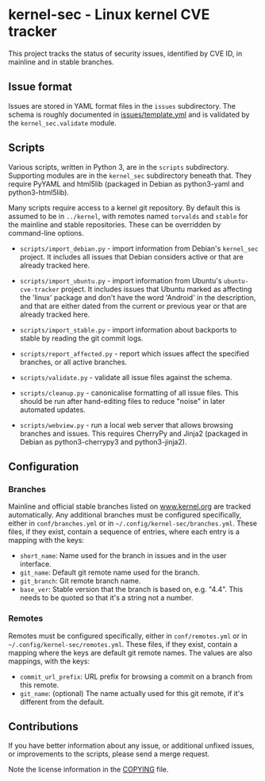 # kernel-sec - Linux kernel CVE tracker

This project tracks the status of security issues, identified by CVE
ID, in mainline and in stable branches.

## Issue format

Issues are stored in YAML format files in the `issues` subdirectory.
The schema is roughly documented in
[issues/template.yml](issues/template.yml) and is validated by the
`kernel_sec.validate` module.

## Scripts

Various scripts, written in Python 3, are in the `scripts`
subdirectory.  Supporting modules are in the `kernel_sec` subdirectory
beneath that.  They require PyYAML and html5lib (packaged in Debian as
python3-yaml and python3-html5lib).

Many scripts require access to a kernel git repository.  By default
this is assumed to be in `../kernel`, with remotes named `torvalds`
and `stable` for the mainline and stable repositories.  These can
be overridden by command-line options.

* `scripts/import_debian.py` - import information from Debian's
`kernel_sec` project.  It includes all issues that Debian considers
active or that are already tracked here.

* `scripts/import_ubuntu.py` - import information from Ubuntu's
`ubuntu-cve-tracker` project.  It includes issues that Ubuntu
marked as affecting the 'linux' package and don't have the word
'Android' in the description, and that are either dated from the
current or previous year or that are already tracked here.

* `scripts/import_stable.py` - import information about backports
to stable by reading the git commit logs.

* `scripts/report_affected.py` - report which issues affect the
specified branches, or all active branches.

* `scripts/validate.py` - validate all issue files against the
schema.

* `scripts/cleanup.py` - canonicalise formatting of all issue
files.  This should be run after hand-editing files to reduce
"noise" in later automated updates.

* `scripts/webview.py` - run a local web server that allows browsing
branches and issues.  This requires CherryPy and Jinja2 (packaged
in Debian as python3-cherrypy3 and python3-jinja2).

## Configuration

### Branches

Mainline and official stable branches listed on www.kernel.org are
tracked automatically.  Any additional branches must be configured
specifically, either in `conf/branches.yml` or in
`~/.config/kernel-sec/branches.yml`.  These files, if they exist,
contain a sequence of entries, where each entry is a mapping with the
keys:

* `short_name`: Name used for the branch in issues and in the user
  interface.
* `git_name`: Default git remote name used for the branch.
* `git_branch`: Git remote branch name.
* `base_ver`: Stable version that the branch is based on, e.g.
  "4.4". This needs to be quoted so that it's a string not a
  number.

### Remotes

Remotes must be configured specifically, either in
`conf/remotes.yml` or in `~/.config/kernel-sec/remotes.yml`.
These files, if they exist, contain a mapping where the keys
are default git remote names.  The values are also mappings,
with the keys:

* `commit_url_prefix`: URL prefix for browsing a commit on a
  branch from this remote.
* `git_name`: (optional) The name actually used for this git
  remote, if it's different from the default.

## Contributions

If you have better information about any issue, or additional
unfixed issues, or improvements to the scripts, please send a
merge request.

Note the license information in the [COPYING](COPYING) file.

